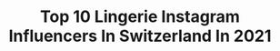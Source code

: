 ---
title: Top 10 Lingerie Instagram Influencers In Switzerland In 2021
description: >-
  Find top lingerie Instagram influencers in Switzerland in 2021. Most popular hashtags: #lingerie #portrait #fashion #blackandwhite.
platform: Instagram
hits: 18
text_top: Analyze the most popular Instagram influencers on inBeat.
text_bottom: Our search engine aggregates 18 Instagram influencers like this in Switzerland for you to contact.
profiles:
  - username: "angelina__petrova"
    fullname: >-
      International glamour model
    bio: >-
      💜professional model 💙ambassador @santadomenika_lingerie 📍based in Zurich🇨🇭
    location: "Switzerland"
    followers: 106784
    engagement: 142
    commentsToLikes: 0.013374
    id: ck6tzd16i8zki0j7130z3kcoh
    verified: true
    hashtags: ""
  - username: "i_am_birebaumli"
    fullname: >-
      
    bio: >-
      BOOKINGS TEMPORARLY CLOSED Welcome to my portfolio! Based in 🇨🇭 Interested in martial arts & fitness, photography, nature, lostplaces, healthy v. food
    location: "Switzerland"
    followers: 5800
    engagement: 2017
    commentsToLikes: 0.118826
    id: ck13d3pg53irf0i190hd1hu57
    verified: false
    hashtags: "#italianmodel, #swissphotographer, #bodylanguage, #uster"
  - username: "catetiara1"
    fullname: >-
      Kate
    bio: >-
      •Be humble, act humble, stay humble• ❣️ ✖️25 ✖️Switzerland, AG ✖️Shooting? -> DM
    location: "Switzerland"
    followers: 7356
    engagement: 1752
    commentsToLikes: 0.052042
    id: ck9h9o4ll99qa0j78faj1lbd5
    verified: false
    hashtags: "#inkedmodel, #pierced, #hot, #style"
  - username: "fabiolapicone"
    fullname: >-
      Fabiola 🌹
    bio: >-
      🏠Reggio Calabria 📍Zürich 🎓 Law student Fashion-Travel-Beauty couple travel profile @twosatellites 🛰 📩 business enquire: fabiola.picone@hotmail.it
    location: "Switzerland"
    followers: 53317
    engagement: 109
    commentsToLikes: 0.104381
    id: ckaorzrggpi120i780mxqjxqg
    verified: false
    hashtags: "#outfit, #autumn, #aestxx, #beauty"
  - username: "rafa_andhiscamera"
    fullname: >-
      Rafael dos Santos
    bio: >-
      Photographer & director 📍Based in #Zürich 🇨🇭
    location: "Switzerland"
    followers: 22301
    engagement: 471
    commentsToLikes: 0.020395
    id: ck5hn3fmmn4sn0i1192nlcal1
    verified: false
    hashtags: "#naturallight, #rafaandhiscamera, #zurich, #mood"
  - username: "lovicphoto"
    fullname: >-
      Beauty Photography
    bio: >-
      𝗣𝗼𝗿𝘁𝗳𝗼𝗹𝗶𝗼 𝗕𝘂𝗶𝗹𝗱𝗶𝗻𝗴 📸 #𝗺𝘂𝗮𝗴𝗿𝗮𝗽𝗵𝗲𝗿 🇧🇦🇨🇭🇺🇸 📍 Zurich & Belgrade ♥ 𝗕𝗲𝗮𝘂𝘁𝘆 𝗶𝘀 𝗺𝘆 𝗽𝗮𝘀𝘀𝗶𝗼𝗻✨ 𝗕𝗼𝗼𝗸 𝘆𝗼𝘂𝗿 𝗣𝗮𝗰𝗸𝗮𝗴𝗲 𝗛𝗘𝗥𝗘⤵️
    location: "Switzerland"
    followers: 3933
    engagement: 324
    commentsToLikes: 0.030199
    id: ck0w3m5uvu41a0i198jue7c2q
    verified: false
    hashtags: "#biccizfam, #makeupaddict, #macpro, #lovicphoto"
  - username: "officialbiljana"
    fullname: >-
      | B I L J A N A |
    bio: >-
      🇷🇸 🇨🇭 🔧 @dks.performance 🧽 @car_care_king #teamkimon Shootings or Collaboration DM 📥
    location: "Switzerland"
    followers: 20375
    engagement: 1086
    commentsToLikes: 0.013574
    id: ck5q03cpe41jp0i110o7kf052
    verified: false
    hashtags: "#borbetwheels, #bmwm2competition, #behappy, #bmwcarporn"
  - username: "stefkjoson"
    fullname: >-
      
    bio: >-
      @shapesbysteffy 🍑 | @alphacoutures 👙 Coming soon @themangobox 🧴
    location: "Switzerland"
    followers: 197072
    engagement: 271
    commentsToLikes: 0.101142
    id: ck5c2vikky2om0i11idx3b38a
    verified: false
    hashtags: "#santorini, #latepost, #italia, #online"
  - username: "journey.of.jessi"
    fullname: >-
      Jessica | ²¹ | 🇨🇭
    bio: >-
      𝐅𝐈𝐓𝐍𝐄𝐒𝐒 & 𝐑𝐔𝐍𝐍𝐈𝐍𝐆 Future PT & Nutritionist🏋🏼‍♀️🍏 🌿 Vegan | 💉 Inkedgirl Positivemindset🌻 Anorexia recovered #chocolatelover
    location: "Switzerland"
    followers: 7371
    engagement: 848
    commentsToLikes: 0.416940
    id: ckapbhur5zx1m0i78e3ghad9x
    verified: false
    hashtags: "#workhard, #girlswithtattoos, #photooftheday, #gains"
  - username: "catrinheyne"
    fullname: >-
      Catrin Heyne
    bio: >-
      ContentCreator 📍live in Switzerland 🧵Founder & Designer @ca.ma_by_catrinheyne 💍Wife of @marco_heyne 💯Manager @sunworld_solarium 🎵catrinheyne (TikTok)
    location: "Switzerland"
    followers: 28284
    engagement: 276
    commentsToLikes: 0.061123
    id: ck8t0d4nurntv0j78s2kj6v1t
    verified: false
    hashtags: "#fashion, #life, #camabycatrinheyne, #prettylittleiiinspo"
---